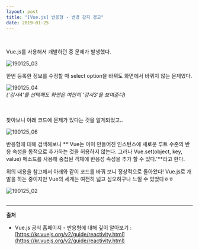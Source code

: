 ```yaml
---
layout: post
title: "[Vue.js] 반응형 - 변경 감지 경고"
date: 2019-01-25
---  
```

<br/>

Vue.js를 사용해서 개발하던 중 문제가 발생했다. 
<br/>

![190125_03](https://user-images.githubusercontent.com/29648470/51726554-5b9ca600-20ab-11e9-93b0-76d1ee0c69f3.PNG)
<br/>

한번 등록한 정보를 수정할 때 select option을 바꿔도 화면에서 바뀌지 않는 문제였다.
<br/>

![190125_04](https://user-images.githubusercontent.com/29648470/51726563-65260e00-20ab-11e9-8286-98c32547409d.png)
<br/>
*('강사4'를 선택해도 화면은 여전히 '강사3'을 보여준다)*
<br/><br/><br/>

찾아보니 아래 코드에 문제가 있다는 것을 알게되었고..
<br/>

![190125_06](https://user-images.githubusercontent.com/29648470/51726426-b1bd1980-20aa-11e9-8eeb-6a32119f44f6.PNG)
<br/>

반응형에 대해 검색해보니 **'Vue는 이미 만들어진 인스턴스에 새로운 루트 수준의 반응 속성을 동적으로 추가하는 것을 허용하지 않는다.
그러나 Vue.set(object, key, value) 메소드를 사용해 중첩된 객체에 반응성 속성을 추가 할 수 있다.'**라고 한다.
<br/>

위의 내용을 참고해서 아래와 같이 코드를 바꿔 보니 정상적으로 돌아왔다! Vue.js로 개발을 하는 중이지만 Vue의 세계는 여전히 넓고 심오하구나 
느낄 수 있었다ㅎㅎ
<br/>

![190125_02](https://user-images.githubusercontent.com/29648470/51726530-39a32380-20ab-11e9-8100-2226291f9cff.PNG)
<br/><br/>
<hr/>

<strong>출처</strong><br/>

* Vue.js 공식 홈페이지 - 반응형에 대해 깊이 알아보기 : [https://kr.vuejs.org/v2/guide/reactivity.html](https://kr.vuejs.org/v2/guide/reactivity.html)






